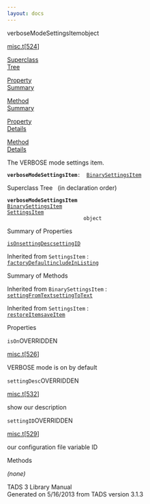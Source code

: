 ```yaml
---
layout: docs
---
```

<span class="title">verboseModeSettingsItem</span><span class="type">object</span>

[misc.t](../file/misc.t.html)\[[524](../source/misc.t.html#524)\]

[Superclass  
Tree](#_SuperClassTree_)

[Property  
Summary](#_PropSummary_)

[Method  
Summary](#_MethodSummary_)

[Property  
Details](#_Properties_)

[Method  
Details](#_Methods_)

<div class="fdesc">

The VERBOSE mode settings item.

**`verboseModeSettingsItem`**` :   `[`BinarySettingsItem`](../object/BinarySettingsItem.html)

</div>

<span id="_SuperClassTree_"></span>

<div class="mjhd">

<span class="hdln">Superclass Tree</span>   (in declaration order)

</div>

**`verboseModeSettingsItem`**  
[`BinarySettingsItem`](../object/BinarySettingsItem.html)  
[`SettingsItem`](../object/SettingsItem.html)  
`                         object`  
<span id="_PropSummary_"></span>

<div class="mjhd">

<span class="hdln">Summary of Properties</span>  

</div>

[`isOn`](#isOn)[`settingDesc`](#settingDesc)[`settingID`](#settingID)



Inherited from `SettingsItem` :  
[`factoryDefault`](../object/SettingsItem.html#factoryDefault)[`includeInListing`](../object/SettingsItem.html#includeInListing)

<span id="_MethodSummary_"></span>

<div class="mjhd">

<span class="hdln">Summary of Methods</span>  

</div>



Inherited from `BinarySettingsItem` :  
[`settingFromText`](../object/BinarySettingsItem.html#settingFromText)[`settingToText`](../object/BinarySettingsItem.html#settingToText)

Inherited from `SettingsItem` :  
[`restoreItem`](../object/SettingsItem.html#restoreItem)[`saveItem`](../object/SettingsItem.html#saveItem)

<span id="_Properties_"></span>

<div class="mjhd">

<span class="hdln">Properties</span>  

</div>

<span id="isOn"></span>

`isOn`<span class="rem">OVERRIDDEN</span>

[misc.t](../file/misc.t.html)\[[526](../source/misc.t.html#526)\]

<div class="desc">

VERBOSE mode is on by default

</div>

<span id="settingDesc"></span>

`settingDesc`<span class="rem">OVERRIDDEN</span>

[misc.t](../file/misc.t.html)\[[532](../source/misc.t.html#532)\]

<div class="desc">

show our description

</div>

<span id="settingID"></span>

`settingID`<span class="rem">OVERRIDDEN</span>

[misc.t](../file/misc.t.html)\[[529](../source/misc.t.html#529)\]

<div class="desc">

our configuration file variable ID

</div>

<span id="_Methods_"></span>

<div class="mjhd">

<span class="hdln">Methods</span>  

</div>

*(none)*

<div class="ftr">

TADS 3 Library Manual  
Generated on 5/16/2013 from TADS version 3.1.3

</div>
